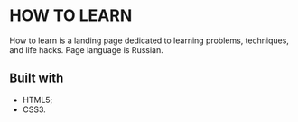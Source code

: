 # HOW TO LEARN

How to learn is a landing page dedicated to learning problems, techniques, and life hacks. Page language is Russian.

## Built with

- HTML5;
- CSS3.
